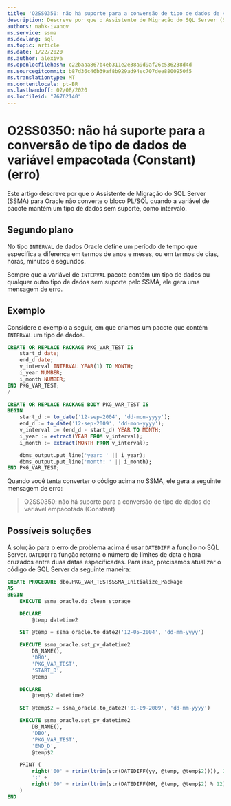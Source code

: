 ```yaml
---
title: 'O2SS0350: não há suporte para a conversão de tipo de dados de variável empacotada (Constant) (erro)'
description: Descreve por que o Assistente de Migração do SQL Server (SSMA) para Oracle não converte o bloco PL/SQL quando a variável de pacote mantém um tipo de dados sem suporte, como intervalo.
authors: nahk-ivanov
ms.service: ssma
ms.devlang: sql
ms.topic: article
ms.date: 1/22/2020
ms.author: alexiva
ms.openlocfilehash: c22baaa867b4eb311e2e38a9d9af26c536238d4d
ms.sourcegitcommit: b87d36c46b39af8b929ad94ec707dee8800950f5
ms.translationtype: MT
ms.contentlocale: pt-BR
ms.lasthandoff: 02/08/2020
ms.locfileid: "76762140"
---
```

# <a name="o2ss0350-conversion-of-packaged-variable-constant-data-type-is-not-supported-error"></a>O2SS0350: não há suporte para a conversão de tipo de dados de variável empacotada (Constant) (erro)

Este artigo descreve por que o Assistente de Migração do SQL Server (SSMA) para Oracle não converte o bloco PL/SQL quando a variável de pacote mantém um tipo de dados sem suporte, como intervalo.

## <a name="background"></a>Segundo plano

No tipo `INTERVAL` de dados Oracle define um período de tempo que especifica a diferença em termos de anos e meses, ou em termos de dias, horas, minutos e segundos.

Sempre que a variável de `INTERVAL` pacote contém um tipo de dados ou qualquer outro tipo de dados sem suporte pelo SSMA, ele gera uma mensagem de erro.

## <a name="example"></a>Exemplo

Considere o exemplo a seguir, em que criamos um pacote que contém `INTERVAL` um tipo de dados.

```sql
CREATE OR REPLACE PACKAGE PKG_VAR_TEST IS
    start_d date;
    end_d date;
    v_interval INTERVAL YEAR(1) TO MONTH;
    i_year NUMBER;
    i_month NUMBER;
END PKG_VAR_TEST;
/

CREATE OR REPLACE PACKAGE BODY PKG_VAR_TEST IS
BEGIN
    start_d := to_date('12-sep-2004', 'dd-mon-yyyy');
    end_d := to_date('12-sep-2009', 'dd-mon-yyyy');
    v_interval := (end_d - start_d) YEAR TO MONTH;
    i_year := extract(YEAR FROM v_interval);
    i_month := extract(MONTH FROM v_interval);

    dbms_output.put_line('year: ' || i_year);
    dbms_output.put_line('month: ' || i_month);
END PKG_VAR_TEST;
```

Quando você tenta converter o código acima no SSMA, ele gera a seguinte mensagem de erro:

> O2SS0350: não há suporte para a conversão de tipo de dados de variável empacotada (Constant)

## <a name="possible-remedies"></a>Possíveis soluções

A solução para o erro de problema acima é usar `DATEDIFF` a função no SQL Server. `DATEDIFF`a função retorna o número de limites de data e hora cruzados entre duas datas especificadas. Para isso, precisamos atualizar o código de SQL Server da seguinte maneira:

```sql
CREATE PROCEDURE dbo.PKG_VAR_TEST$SSMA_Initialize_Package
AS
BEGIN
    EXECUTE ssma_oracle.db_clean_storage

    DECLARE
        @temp datetime2

    SET @temp = ssma_oracle.to_date2('12-05-2004', 'dd-mm-yyyy')

    EXECUTE ssma_oracle.set_pv_datetime2
        DB_NAME(),
        'DBO',
        'PKG_VAR_TEST',
        'START_D',
        @temp

    DECLARE
        @temp$2 datetime2

    SET @temp$2 = ssma_oracle.to_date2('01-09-2009', 'dd-mm-yyyy')

    EXECUTE ssma_oracle.set_pv_datetime2
        DB_NAME(),
        'DBO',
        'PKG_VAR_TEST',
        'END_D',
        @temp$2

    PRINT (
        right('00' + rtrim(ltrim(str(DATEDIFF(yy, @temp, @temp$2)))), 2) +
        ':' +
        right('00' + rtrim(ltrim(str(DATEDIFF(MM, @temp, @temp$2) % 12))), 2)
    )
END
```
